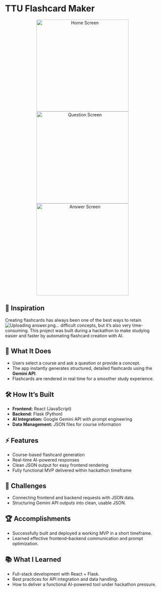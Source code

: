 
# TTU Flashcard Maker

<p align="center">
  <img src="https://github.com/user-attachments/assets/de690473-34e0-40be-94de-f300cde85c71" alt="Home Screen" width="300" />
  <img src="https://github.com/user-attachments/assets/d2209194-0fd2-4388-b4e9-652a8b3baea2" alt="Question Screen" width="300" />
  <img src="https://github.com/user-attachments/assets/7ad0250c-a044-4853-a3d0-ddaa76800f04" alt="Answer Screen" width="300" />
</p>


## 📌 Inspiration  
Creating flashcards has always been one of the best ways to retain![Uploading answer.png…]()
 difficult concepts, but it’s also very time-consuming. This project was built during a hackathon to make studying easier and faster by automating flashcard creation with AI.  

## 🚀 What It Does  
- Users select a course and ask a question or provide a concept.  
- The app instantly generates structured, detailed flashcards using the **Gemini API**.  
- Flashcards are rendered in real time for a smoother study experience.  

## 🛠️ How It’s Built  
- **Frontend:** React (JavaScript)  
- **Backend:** Flask (Python)  
- **AI Integration:** Google Gemini API with prompt engineering  
- **Data Management:** JSON files for course information  

## ⚡ Features  
- Course-based flashcard generation  
- Real-time AI-powered responses  
- Clean JSON output for easy frontend rendering  
- Fully functional MVP delivered within hackathon timeframe  

## 🎯 Challenges  
- Connecting frontend and backend requests with JSON data.  
- Structuring Gemini API outputs into clean, usable JSON.  

## 🏆 Accomplishments  
- Successfully built and deployed a working MVP in a short timeframe.  
- Learned effective frontend–backend communication and prompt optimization.  

## 📚 What I Learned  
- Full-stack development with React + Flask.  
- Best practices for API integration and data handling.  
- How to deliver a functional AI-powered tool under hackathon pressure.  
